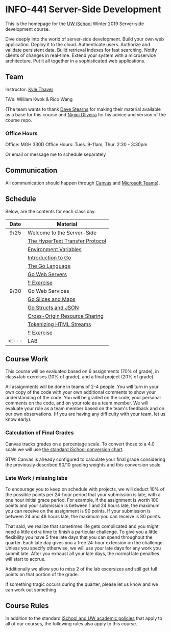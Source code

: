 # INFO-441 Server-Side Development

This is the homepage for the [UW iSchool](https://ischool.uw.edu/) Winter 2019 Server-side development course.

Dive deeply into the world of server-side development. Build your own web application. Deploy it to the cloud. Authenticate users. Authorize and validate persistent data. Build retrieval indexes for fast searching. Notify clients of changes in real-time. Extend your system with a microservice architecture. Put it all together in a sophisticated web applications.

## Team

Instructor: [Kyle Thayer](http://kylethayer.com)

TA's: William Kwok & Rico Wang

(The team wants to thank [Dave Stearns](https://www.linkedin.com/in/david-stearns-09a27319/) for making their material available as a base for this course and [Nigini Oliveira](http://nigini.me/) for his advice and version of the course repo. 

### Office Hours
Office: MGH 330D
Office Hours: Tues. 9-11am, Thur. 2:30 - 3:30pm

Or email or message me to schedule separately

## Communication

All communication should happen through [Canvas](https://canvas.uw.edu/courses/1321414 "Canvas page for the UW iSchool Autumn 2019 Server-side development course") and [Microsoft Teams](https://teams.microsoft.com/l/team/19%3aa670d1b210a14d4e8cc8beeafc70246a%40thread.skype/conversations?groupId=8f272ac9-f36a-4680-a82b-08b4c82b5e0e&tenantId=f6b6dd5b-f02f-441a-99a0-162ac5060bd2)).

## Schedule

Below, are the contents for each class day.

| Date   | Material |
| :----: | -------- |
| 9/25 | Welcome to the Server-Side |
| |<a href="https://drstearns.github.io/tutorials/http/">The HyperText Transfer Protocol</a>|
| |<a href="https://drstearns.github.io/tutorials/env/">Environment Variables</a>|
| |<a href="https://drstearns.github.io/tutorials/gointro/">Introduction to Go</a>|
| |<a href="https://drstearns.github.io/tutorials/golang/">The Go Language</a>|
| |<a href="https://drstearns.github.io/tutorials/goweb/">Go Web Servers</a>|
| |[!! Exercise](https://classroom.github.com/a/xmK63R0n)|
| 9/30 | Go Web Services |
| |<a href="https://drstearns.github.io/tutorials/goslicemap/">Go Slices and Maps</a>|
| |<a href="https://drstearns.github.io/tutorials/gojson/">Go Structs and JSON</a>|
| |<a href="https://drstearns.github.io/tutorials/cors/">Cross-Origin Resource Sharing</a>|
| |<a href="https://drstearns.github.io/tutorials/tokenizing/">Tokenizing HTML Streams</a>|
| |[!! Exercise](https://github.com/info441/exercises/tree/master/zip)|
<!---| LAB  | How to 411? | --->
<!---
| 1/15 | Docker |
| |<a href="https://drstearns.github.io/tutorials/docker/">Containerizing with Docker</a>|
| |<a href="https://docs.docker.com/engine/userguide/eng-image/dockerfile_best-practices/">Dockerfile Best Practices</a>|
| |<a href="https://docs.docker.com/engine/admin/start-containers-automatically/#use-a-restart-policy">Docker restart policies</a>|
| |[!! Exercise](https://github.com/info441/exercises/tree/master/docker)|
| LAB | Docker Practice |
| 1/17 | Deploying & Encrypting |
| |<a href="https://drstearns.github.io/tutorials/https/">Communicating Securely with HTTPS</a>|
| |<a href="https://drstearns.github.io/tutorials/deploy2do/">Deploying to Digital Ocean</a>|
| |<a href="https://drstearns.github.io/tutorials/deploy2aws/">Deploying to Amazon Web Services (AWS)</a>|
| |[!! Exercise](https://github.com/info441/exercises/tree/master/deploy)
| 1/22 | Automated Tests |
| |<a href="https://drstearns.github.io/tutorials/testing/">Automated Testing in Go</a>| 
| |<a href="https://blog.golang.org/cover">The Cover Story</a>|
| |[!!Exercise](https://github.com/info441/exercises/tree/master/testing)|
| LAB | Automated Testing Practice |
| 1/24 | Tracking Sessions |
| |<a href="https://drstearns.github.io/tutorials/sessions/">Tracking Sessions</a>|
| |<a href="https://redis.io/topics/data-types-intro">Redis Datatypes</a>|
| |<a href="https://docs.docker.com/engine/tutorials/networkingcontainers/">Docker Networks</a>|
| |[!!Exercise](https://github.com/info441/exercises/tree/master/hmac)|
| 1/29 | Persisting Data |
| |<a href="https://drstearns.github.io/tutorials/godb/">Talking to Databases from Go</a>|
| |<a href="https://drstearns.github.io/tutorials/gohandlerctx/">Sharing Values with Go Handlers</a>|
| |<a href="https://drstearns.github.io/tutorials/authentication/">Authenticating Users</a>|
| |[!!Exercise](https://github.com/info441/exercises/tree/master/postman)|
| LAB | Postman Testing |
| 1/31 | Catch-Up + Project Bootstrap |
| 2/5 | REST APIs + Middleware |
| |<a href="https://drstearns.github.io/tutorials/gomiddleware/">Middleware Patterns in Go</a>|
| |<a href="https://drstearns.github.io/tutorials/rest/">REST APIs</a>|
| |[!!Exercise](https://github.com/info441/exercises/tree/master/middleware)|
| LAB | Middleware Practice |
| 2/7 | Trie Indexes |
| |<a href="https://drstearns.github.io/tutorials/trie/">The Trie Data Structure</a>|				
| |<a href="https://drstearns.github.io/tutorials/mutexes/">Protecting Data Structures with Mutexes</a>|
| |[!!Exercise](https://github.com/info441/exercises/tree/master/trie)|
| 2/12 | Microservices |
| |<a href="https://www.nginx.com/blog/introduction-to-microservices/">NGINX 7-Part article series on Microservices</a>|
| |<a class="inline_disabled"  href="https://youtu.be/5qJ_BibbMLw">Fast Delivery Talk</a> by Adrian Cockcroft|
| |<a class="inline_disabled"  href="https://youtu.be/1wiMLkXz26M">Migrating to Microservices Talk</a> by Adrian Cockcroft|
| |<a href="https://golang.org/pkg/net/http/httputil/#ReverseProxy">httputil.ReverseProxy</a>|
| |[!!Exercise](https://github.com/info441/exercises/tree/master/microservices)|
| LAB | Service Discovery |
| 2/14 | Node.js Microservices |
| |<a href="https://drstearns.github.io/tutorials/nodeweb/">Node.js Microservices</a>|
| |<a href="https://expressjs.com/en/starter/basic-routing.html">Express.js Basic Routing</a>|
| |<a href="https://github.com/mysqljs/mysql/blob/master/Readme.md">Node.js MySQL Driver Overview</a>|
| 2/19 | Microservices catchup + Project Ideas checkup |
| LAB | Microservices |
| 2/21 | Message Queues |
| |<a href="https://www.rabbitmq.com/tutorials/tutorial-one-go.html">RabbitMQ Tutorial for Go</a>|
| |<a href="https://www.rabbitmq.com/tutorials/tutorial-one-javascript.html">RabbitMQ Tutorial for Node.js</a>|
| |[Use case: Asynchronous Tasks in Python with Celery and RabbitMQ](https://www.youtube.com/watch?v=fg-JfZBetpM)|
| 2/26 | Web Sockets |
| |[TALK: Real-life WebSocket Use Cases and Experiences](https://youtu.be/khULSvz_hdE)|
| |<a href="https://godoc.org/github.com/gorilla/websocket">Gorilla Web Socket Package</a>|
| |<a href="https://developer.mozilla.org/en-US/docs/Web/API/WebSockets_API/Writing_WebSocket_client_applications">Writing WebSocket Client Applications</a>|
| LAB | Homework Time |
| 2/28 | Concurrent Programming with Channels |
| |<a class="inline_disabled" href="https://www.youtube.com/watch?v=cN_DpYBzKso">Rob Pike on Concurrency is not Parallelism</a> (<a href="https://talks.golang.org/2012/waza.slide#1">slides from talk</a>)|
| |<a class="inline_disabled" href="https://www.youtube.com/watch?v=f6kdp27TYZs">Rob Pike on Go Concurrency Patterns</a> (<a href="https://talks.golang.org/2012/concurrency.slide#1">slides from talk</a>)|
| |<a href="https://www.golang-book.com/books/intro/10">Concurrency</a>|
| 3/5 | Homework Time |
| LAB | Homework Time |
| 3/7 | Homework Time |
| 3/12 | Homework Time |
| 3/14 | Project Presentations??? |
| 3/19 | Project Presentations!!! |-->


## Course Work

This course will be evaluated based on 6 assignments (70% of grade),  in class+lab exercises (10% of grade), and a final project (20% of grade).

All assignments will be done in teams of 2-4 people. You will turn in your own copy of the code with your own additional comments to show your understanding of the code. You will be graded on the code, your personal comments on the code, and on your role as a team member. We will evaluate your role as a team member based on the team's feedback and on our own observations. (If you are having any difficulty with your team, let us know early).



### Calculation of Final Grades

Canvas tracks grades on a percentage scale. To convert those to a 4.0 scale we will use [the standard iSchool conversion chart](https://faculty.washington.edu/dlsinfo/grading/grade-conversion-chart.pdf). 

BTW: Canvas is already configured to calculate your final grade considering the previously described 90/10 grading weights and this conversion scale.

### Late Work / missing labs

To encourage you to keep on schedule with projects, we will deduct 10% of the possible points per 24-hour period that your submission is late, with a one hour initial grace period. For example, if the assignment is worth 100 points and your submission is between 1 and 24 hours late, the maximum you can receive on the assignment is 90 points. If your submission is between 24 and 48 hours late, the maximum you can receive is 80 points.

That said, we realize that sometimes life gets complicated and you might need a little extra time to finish a particular challenge. To give you a little flexibility you have 5 free late days that you can spend throughout the quarter. Each late day gives you a free 24-hour extension on the challenge. Unless you specify otherwise, we will use your late days for any work you submit late. After you exhaust all your late days, the normal late penalties will start to accrue.

Additionally we allow you to miss 2 of the lab excersizes and still get full points on that portion of the grade.

If something tragic occurs during the quarter, please let us know and we can work out something.


## Course Rules

In addition to the standard [iSchool and UW academic policies](https://depts.washington.edu/infodocs/academic_policies/) that apply to all of our courses, the following rules also apply to this course.
